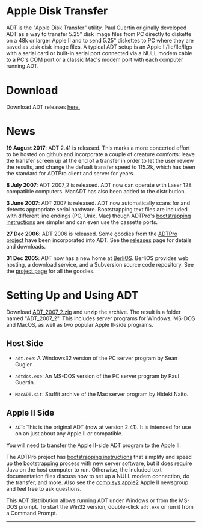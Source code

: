 Apple Disk Transfer
===================

ADT is the "Apple Disk Transfer" utility. Paul Guertin originally developed
ADT as a way to transfer 5.25" disk image files from PC directly to diskette
on a 48k or larger Apple II and to send 5.25" diskettes to PC where they are
saved as .dsk disk image files. A typical ADT setup is an Apple II/IIe/IIc/IIgs
with a serial card or built-in serial port connected via a NULL modem cable to
a PC's COM port or a classic Mac's modem port with each computer running ADT. 

Download
========
Download ADT releases [here.](https://github.com/david-schmidt/adt/releases)

News
====
**19 August 2017**: ADT 2.41 is released.  This marks a more concerted effort
to be hosted on github and incorporate a couple of creature comforts: leave 
the transfer screen up at the end of a transfer in order to let the user
review the results, and change the defualt transfer speed to 115.2k, which 
has been the standard for ADTPro client and server for years.

**8 July 2007**: ADT 2007_2 is released.  ADT now can operate with
Laser 128 compatible computers.  MacADT has also been added to the 
distribution.

**3 June 2007**: ADT 2007 is released.  ADT now automatically scans for
and detects appropriate serial hardware.  Bootstrapping text files are
included with different line endings (PC, Unix, Mac) though ADTPro's
[bootstrapping instructions](http://adtpro.sourceforge.net/bootstrap.html#Bootstrapping%20DOS)
are simpler and can even use the cassette ports.

**27 Dec 2006**: ADT 2006 is released.  Some goodies from the 
[ADTPro project](http://adtpro.com/) have been incorporated
into ADT.  See the
[releases](https://github.com/david-schmidt/adt/releases)
page for details and downloads.

**31 Dec 2005**: ADT now has a new home at
[BerliOS](http://developer.berlios.de/). BerliOS provides web hosting, a
download service, and a Subversion source code repository. See the [project
page](http://developer.berlios.de/projects/adt/) for all the goodies.

Setting Up and Using ADT
========================

Download [ADT\_2007\_2.zip](https://github.com/david-schmidt/adt/releases/download/v2.4/ADT_2007_2.zip) and
unzip the archive. The result is a folder named "ADT\_2007\_2". This includes
server programs for Windows, MS-DOS and MacOS, as well as two popular 
Apple II-side programs.

Host Side
-------

* `adt.exe`: A Windows32 version of the PC server program by Sean Gugler.

* `adtdos.exe`: An MS-DOS version of the PC server program by Paul Guertin.

* `MacADT.sit`: Stuffit archive of the Mac server program by Hideki Naito.

Apple II Side
-------------

* `ADT`: This is the original ADT (now at version 2.41). It is intended for
  use on an just about any Apple II or compatible.

You will need to transfer the Apple II-side ADT program to the Apple
II.

The ADTPro project has 
[bootstrapping instructions](http://adtpro.com/bootstrap.html#Bootstrapping%20DOS)
that simplify and speed up the bootstrapping process with new server
software, but it does require Java on the host computer to run. 
Otherwise, the included text documentation files discuss how to set up a
NULL modem connection, do the transfer, and more.
Also see the [comp.sys.apple2](news:comp.sys.apple2) Apple II newsgroup and feel
free to ask questions.

This ADT distribution allows running ADT under Windows or from the MS-DOS
prompt. To start the Win32 version, double-click `adt.exe` or run it from a
Command Prompt.

---